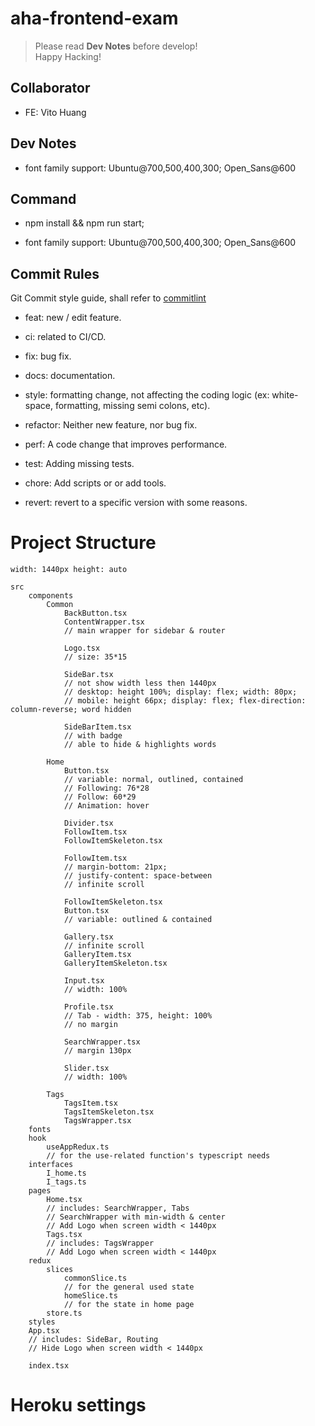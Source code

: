 # aha-frontend-exam

> Please read **Dev Notes** before develop!  
> Happy Hacking!

## Collaborator

- FE: Vito Huang

## Dev Notes

- font family support: Ubuntu@700,500,400,300; Open_Sans@600

## Command

- npm install && npm run start;

- font family support: Ubuntu@700,500,400,300; Open_Sans@600

## Commit Rules

Git Commit style guide, shall refer to [commitlint](https://commitlint.js.org/#/)

- feat: new / edit feature.

- ci: related to CI/CD.

- fix: bug fix.

- docs: documentation.

- style: formatting change, not affecting the coding logic (ex: white-space, formatting, missing semi colons, etc).

- refactor: Neither new feature, nor bug fix.

- perf: A code change that improves performance.

- test: Adding missing tests.

- chore: Add scripts or or add tools.

- revert: revert to a specific version with some reasons.

# Project Structure

```
width: 1440px height: auto

src
    components
        Common
            BackButton.tsx
            ContentWrapper.tsx
            // main wrapper for sidebar & router

            Logo.tsx
            // size: 35*15

            SideBar.tsx
            // not show width less then 1440px
            // desktop: height 100%; display: flex; width: 80px;
            // mobile: height 66px; display: flex; flex-direction: column-reverse; word hidden

            SideBarItem.tsx
            // with badge
            // able to hide & highlights words

        Home
            Button.tsx
            // variable: normal, outlined, contained
            // Following: 76*28
            // Follow: 60*29
            // Animation: hover

            Divider.tsx
            FollowItem.tsx
            FollowItemSkeleton.tsx

            FollowItem.tsx
            // margin-bottom: 21px;
            // justify-content: space-between
            // infinite scroll

            FollowItemSkeleton.tsx
            Button.tsx
            // variable: outlined & contained

            Gallery.tsx
            // infinite scroll
            GalleryItem.tsx
            GalleryItemSkeleton.tsx

            Input.tsx
            // width: 100%

            Profile.tsx
            // Tab - width: 375, height: 100%
            // no margin

            SearchWrapper.tsx
            // margin 130px

            Slider.tsx
            // width: 100%

        Tags
            TagsItem.tsx
            TagsItemSkeleton.tsx
            TagsWrapper.tsx
    fonts
    hook
        useAppRedux.ts
        // for the use-related function's typescript needs
    interfaces
        I_home.ts
        I_tags.ts
    pages
        Home.tsx
        // includes: SearchWrapper, Tabs
        // SearchWrapper with min-width & center
        // Add Logo when screen width < 1440px
        Tags.tsx
        // includes: TagsWrapper
        // Add Logo when screen width < 1440px
    redux
        slices
            commonSlice.ts
            // for the general used state
            homeSlice.ts
            // for the state in home page
        store.ts
    styles
    App.tsx
    // includes: SideBar, Routing
    // Hide Logo when screen width < 1440px

    index.tsx
```

# Heroku settings
